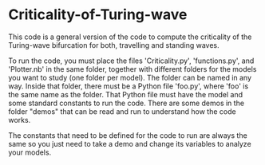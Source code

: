 # Criticality-of-Turing-wave
This code is a general version of the code to compute the criticality of the Turing-wave bifurcation for both, travelling and standing waves.

To run the code, you must place the files 'Criticality.py', 'functions.py', and 'Plotter.nb' in the same folder, together with different folders for the models you want to study (one folder per model). The folder can be named in any way. Inside that folder, there must be a Python file 'foo.py', where 'foo' is the same name as the folder. That Python file must have the model and some standard constants to run the code. There are some demos in the folder "demos" that can be read and run to understand how the code works.

The constants that need to be defined for the code to run are always the same so you just need to take a demo and change its variables to analyze your models.
